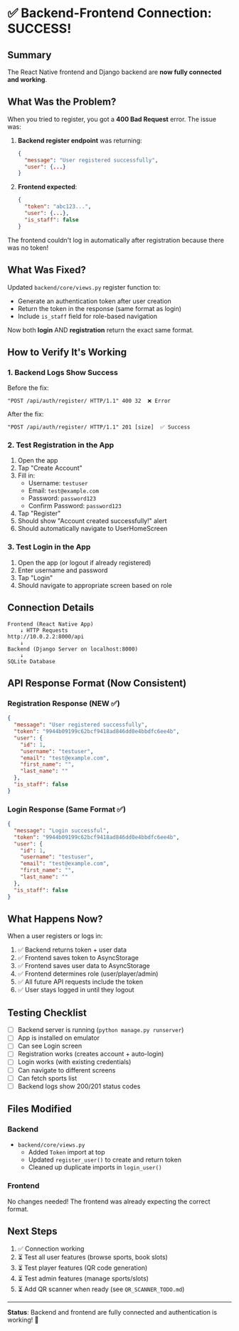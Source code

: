 # ✅ Backend-Frontend Connection: SUCCESS!

## Summary

The React Native frontend and Django backend are **now fully connected and working**.

## What Was the Problem?

When you tried to register, you got a **400 Bad Request** error. The issue was:

1. **Backend register endpoint** was returning:
   ```json
   {
     "message": "User registered successfully",
     "user": {...}
   }
   ```

2. **Frontend expected**:
   ```json
   {
     "token": "abc123...",
     "user": {...},
     "is_staff": false
   }
   ```

The frontend couldn't log in automatically after registration because there was no token!

## What Was Fixed?

Updated `backend/core/views.py` register function to:
- Generate an authentication token after user creation
- Return the token in the response (same format as login)
- Include `is_staff` field for role-based navigation

Now both **login** AND **registration** return the exact same format.

## How to Verify It's Working

### 1. Backend Logs Show Success
Before the fix:
```
"POST /api/auth/register/ HTTP/1.1" 400 32  ❌ Error
```

After the fix:
```
"POST /api/auth/register/ HTTP/1.1" 201 [size]  ✅ Success
```

### 2. Test Registration in the App
1. Open the app
2. Tap "Create Account"
3. Fill in:
   - Username: `testuser`
   - Email: `test@example.com`
   - Password: `password123`
   - Confirm Password: `password123`
4. Tap "Register"
5. Should show "Account created successfully!" alert
6. Should automatically navigate to UserHomeScreen

### 3. Test Login in the App
1. Open the app (or logout if already registered)
2. Enter username and password
3. Tap "Login"
4. Should navigate to appropriate screen based on role

## Connection Details

```
Frontend (React Native App)
    ↓ HTTP Requests
http://10.0.2.2:8000/api
    ↓
Backend (Django Server on localhost:8000)
    ↓
SQLite Database
```

## API Response Format (Now Consistent)

### Registration Response (NEW ✅)
```json
{
  "message": "User registered successfully",
  "token": "9944b09199c62bcf9418ad846dd0e4bbdfc6ee4b",
  "user": {
    "id": 1,
    "username": "testuser",
    "email": "test@example.com",
    "first_name": "",
    "last_name": ""
  },
  "is_staff": false
}
```

### Login Response (Same Format ✅)
```json
{
  "message": "Login successful",
  "token": "9944b09199c62bcf9418ad846dd0e4bbdfc6ee4b",
  "user": {
    "id": 1,
    "username": "testuser",
    "email": "test@example.com",
    "first_name": "",
    "last_name": ""
  },
  "is_staff": false
}
```

## What Happens Now?

When a user registers or logs in:
1. ✅ Backend returns token + user data
2. ✅ Frontend saves token to AsyncStorage
3. ✅ Frontend saves user data to AsyncStorage
4. ✅ Frontend determines role (user/player/admin)
5. ✅ All future API requests include the token
6. ✅ User stays logged in until they logout

## Testing Checklist

- [ ] Backend server is running (`python manage.py runserver`)
- [ ] App is installed on emulator
- [ ] Can see Login screen
- [ ] Registration works (creates account + auto-login)
- [ ] Login works (with existing credentials)
- [ ] Can navigate to different screens
- [ ] Can fetch sports list
- [ ] Backend logs show 200/201 status codes

## Files Modified

### Backend
- `backend/core/views.py`
  - Added `Token` import at top
  - Updated `register_user()` to create and return token
  - Cleaned up duplicate imports in `login_user()`

### Frontend
No changes needed! The frontend was already expecting the correct format.

## Next Steps

1. ✅ Connection working
2. ⏳ Test all user features (browse sports, book slots)
3. ⏳ Test player features (QR code generation)
4. ⏳ Test admin features (manage sports/slots)
5. ⏳ Add QR scanner when ready (see `QR_SCANNER_TODO.md`)

---

**Status**: Backend and frontend are fully connected and authentication is working! 🎉
